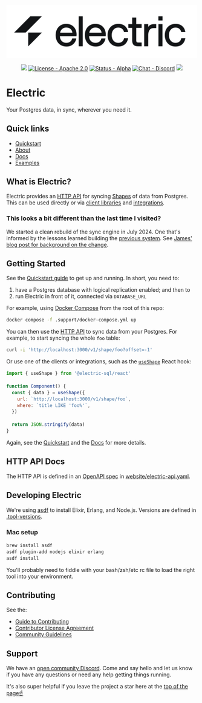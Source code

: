 <p align="center">
  <a href="https://electric-sql.com" target="_blank">
    <picture>
      <source media="(prefers-color-scheme: dark)"
          srcset="https://raw.githubusercontent.com/electric-sql/meta/main/identity/ElectricSQL-logo-next.svg"
      />
      <source media="(prefers-color-scheme: light)"
          srcset="https://raw.githubusercontent.com/electric-sql/meta/main/identity/ElectricSQL-logo-black.svg"
      />
      <img alt="ElectricSQL logo"
          src="https://raw.githubusercontent.com/electric-sql/meta/main/identity/ElectricSQL-logo-black.svg"
      />
    </picture>
  </a>
</p>

<p align="center">
  <a href="https://github.com/electric-sql/electric/actions"><img src="https://github.com/electric-sql/electric/actions/workflows/elixir_tests.yml/badge.svg"></a>
  <a href="https://github.com/electric-sql/electric/blob/main/LICENSE"><img src="https://img.shields.io/badge/license-Apache_2.0-green" alt="License - Apache 2.0"></a>
  <a href="https://github.com/electric-sql/electric-n
  ext/milestones"><img src="https://img.shields.io/badge/status-alpha-orange" alt="Status - Alpha"></a>
  <a href="https://discord.electric-sql.com"><img src="https://img.shields.io/discord/933657521581858818?color=5969EA&label=discord" alt="Chat - Discord"></a>
  <a href="https://x.com/ElectricSQL" target="_blank"><img src="https://img.shields.io/twitter/follow/ElectricSQL.svg?style=social&label=Follow @ElectricSQL"></a>
</p>

# Electric

Your Postgres data, in sync, wherever you need it.

## Quick links

- [Quickstart](https://electric-sql.com/docs/quickstart)
- [About](https://electric-sql.com/about)
- [Docs](https://electric-sql.com/docs)
- [Examples](./examples)

## What is Electric?

Electric provides an [HTTP API](https://electric-sql.com/docs/api/http) for syncing [Shapes](https://electric-sql.com/docs/guides/shapes) of data from Postgres. This can be used directly or via [client libraries](https://electric-sql.com/docs/api/clients/typescript) and [integrations](https://electric-sql.com/docs/api/integrations/react).

### This looks a bit different than the last time I visited?

We started a clean rebuild of the sync engine in July 2024. One that's informed by the lessons learned building the [previous system](https://github.com/electric-sql/electric-old). See
[James' blog post for background on the change](https://electric-sql.com/blog/2024/07/17/electric-next).

## Getting Started

See the [Quickstart guide](https://electric-sql.com/docs/quickstart) to get up and running. In short, you need to:

1. have a Postgres database with logical replication enabled; and then to
2. run Electric in front of it, connected via `DATABASE_URL`

For example, using [Docker Compose](https://docs.docker.com/compose/) from the root of this repo:

```sh
docker compose -f .support/docker-compose.yml up
```

You can then use the [HTTP API](https://electric-sql.com/docs/api/http) to sync data from your Postgres. For example, to start syncing the whole `foo` table:

```sh
curl -i 'http://localhost:3000/v1/shape/foo?offset=-1'
```

Or use one of the clients or integrations, such as the [`useShape`](https://electric-sql.com/docs/api/integrations/react) React hook:

```jsx
import { useShape } from '@electric-sql/react'

function Component() {
  const { data } = useShape({
    url: `http://localhost:3000/v1/shape/foo`,
    where: `title LIKE 'foo%'`,
  })

  return JSON.stringify(data)
}
```

Again, see the [Quickstart](https://electric-sql.com/docs/quickstart) and the [Docs](https://electric-sql.com) for more details.

## HTTP API Docs

The HTTP API is defined in an [OpenAPI spec](https://swagger.io/specification/) in [website/electric-api.yaml](./website/electric-api.yaml).

## Developing Electric

We're using [asdf](https://asdf-vm.com/) to install Elixir, Erlang, and Node.js. Versions are defined in [.tool-versions](.tool-versions).

### Mac setup

```sh
brew install asdf
asdf plugin-add nodejs elixir erlang
asdf install
```

You'll probably need to fiddle with your bash/zsh/etc rc file to load the right tool into your environment.

## Contributing

See the:

- [Guide to Contributing](https://github.com/electric-sql/electric/blob/main/CONTRIBUTING.md)
- [Contributor License Agreement](https://github.com/electric-sql/electric/blob/main/CLA.md)
- [Community Guidelines](https://github.com/electric-sql/electric/blob/main/CODE_OF_CONDUCT.md)

## Support

We have an [open community Discord](https://discord.electric-sql.com). Come and say hello and let us know if you have any questions or need any help getting things running.

It's also super helpful if you leave the project a star here at the [top of the page☝️](#start-of-content)
